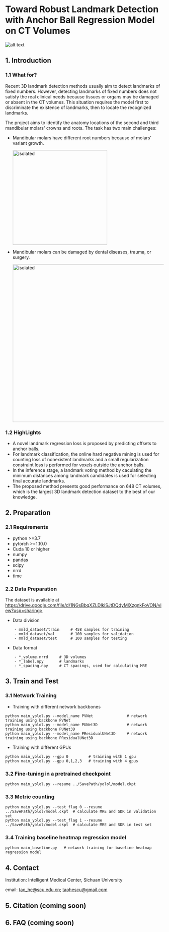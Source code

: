 # Toward Robust Landmark Detection with Anchor Ball Regression Model on CT Volumes

![alt text](images/cover.png "Title")

## 1. Introduction
### 1.1 What for?

Recent 3D landmark detection methods usually aim to detect landmarks of fixed numbers. However, detecting landmarks of fixed numbers does not satisfy the real clinical needs because tissues or organs may be damaged or absent in the CT volumes. This situation requires the model first to discriminate the existence of landmarks, then to locate the recognized landmarks. 

The project aims to identify the anatomy locations of the second and third mandibular molars' crowns and roots. The task has two main challenges:

* Mandibular molars have different root numbers because of molars' variant growth.

    <img src="images/problem1.png" alt="isolated" width="300"/>

* Mandibular molars can be damaged by dental diseases, trauma, or surgery.

    <img src="images/problem2.png" alt="isolated" width="500"/>

  
### 1.2 HighLights
* A novel landmark regression loss is proposed by predicting offsets to anchor balls.
* For landmark classification, the online hard negative mining is used for counting loss of nonexistent landmarks and a small regularization constraint loss is performed for voxels outside the anchor balls.
* In the inference stage, a landmark voting method by caculating the minimum distances among landmark candidates is used for selecting final accurate landmarks.
* The proposed method presents good performance on 648 CT volumes, which is the largest 3D landmark detection dataset to the best of our knowledge.


## 2. Preparation
### 2.1 Requirements
- python >=3.7
- pytorch >=1.10.0
- Cuda 10 or higher
- numpy
- pandas
- scipy
- nrrd
- time

### 2.2 Data Preparation
<!The dataset will be available soon!>
The dataset is available at https://drive.google.com/file/d/1NGsBbqXZLDlkiSJtDQdyMlXzgnkFoVON/view?usp=sharing>
* Data division
```
    - mmld_dataset/train     # 458 samples for training
    - mmld_dataset/val       # 100 samples for validation
    - mmld_dataset/test      # 100 samples for testing
```
* Data format
```
    - *_volume.nrrd     # 3D volumes
    - *_label.npy       # landmarks
    - *_spacing.npy     # CT spacings, used for calculating MRE
```

## 3. Train and Test
### 3.1 Network Training 

* Training with different network backbones
```
python main_yolol.py --model_name PVNet               # network training using backbone PVNet
python main_yolol.py --model_name PUNet3D             # network training using backbone PUNet3D
python main_yolol.py --model_name PResidualUNet3D     # network training using backbone PResidualUNet3D
``` 

* Training with different GPUs
```
python main_yolol.py --gpu 0         # training with 1 gpu
python main_yolol.py --gpu 0,1,2,3   # training with 4 gpus
```

### 3.2 Fine-tuning in a pretrained checkpoint
```
python main_yolol.py --resume ../SavePath/yolol/model.ckpt
```

### 3.3 Metric counting
```
python main_yolol.py --test_flag 0 --resume ../SavePath/yolol/model.ckpt  # calculate MRE and SDR in validation set
python main_yolol.py --test_flag 1 --resume ../SavePath/yolol/model.ckpt  # calculate MRE and SDR in test set
```

### 3.4 Training baseline heatmap regression model
```
python main_baseline.py   # network training for baseline heatmap regression model 
```

## 4. Contact


Institution: Intelligent Medical Center, Sichuan University

email: tao_he@scu.edu.cn; taohescu@gmail.com

## 5. Citation (coming soon)

## 6. FAQ (coming soon)

